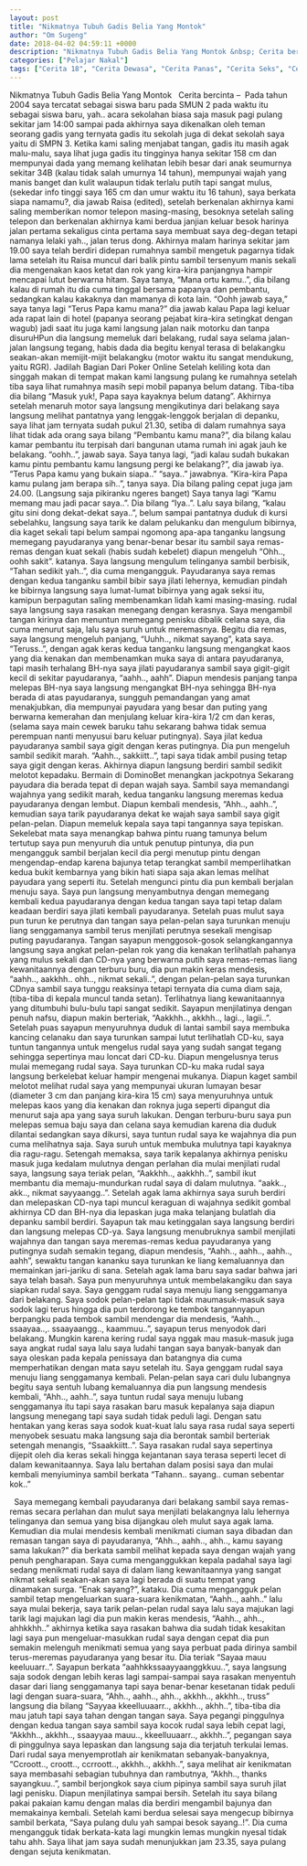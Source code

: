 ```yaml
---
layout: post
title: "Nikmatnya Tubuh Gadis Belia Yang Montok"
author: "Om Sugeng"
date: 2018-04-02 04:59:11 +0000
description: "Nikmatnya Tubuh Gadis Belia Yang Montok &nbsp; Cerita bercinta &#8211;\u00a0\u00a0Pada tahun 2004 saya tercatat sebagai siswa baru pada SMUN 2 pada waktu itu sebagai siswa baru, yah.. acara sekolahan biasa saj..."
categories: ["Pelajar Nakal"]
tags: ["Cerita 18", "Cerita Dewasa", "Cerita Panas", "Cerita Seks", "Cerita Sex", "Kenakalan Remaja"]
---
```



Nikmatnya Tubuh Gadis Belia Yang Montok
&nbsp;
Cerita bercinta &#8211;  Pada tahun 2004 saya tercatat sebagai siswa baru pada SMUN 2 pada waktu itu sebagai siswa baru, yah.. acara sekolahan biasa saja masuk pagi pulang sekitar jam 14:00 sampai pada akhirnya saya dikenalkan oleh teman seorang gadis yang ternyata gadis itu sekolah juga di dekat sekolah saya yaitu di SMPN 3.
Ketika kami saling menjabat tangan, gadis itu masih agak malu-malu, saya lihat juga gadis itu tingginya hanya sekitar 158 cm dan mempunyai dada yang memang kelihatan lebih besar dari anak seumurnya sekitar 34B (kalau tidak salah umurnya 14 tahun), mempunyai wajah yang manis banget dan kulit walaupun tidak terlalu putih tapi sangat mulus, (sekedar info tinggi saya 165 cm dan umur waktu itu 16 tahun), saya berkata siapa namamu?, dia jawab Raisa (edited), setelah berkenalan akhirnya kami saling memberikan nomor telepon masing-masing, besoknya setelah saling telepon dan berkenalan akhirnya kami berdua janjian keluar besok harinya jalan pertama sekaligus cinta pertama saya membuat saya deg-degan tetapi namanya lelaki yah.., jalan terus dong.
Akhirnya malam harinya sekitar jam 19.00 saya telah berdiri didepan rumahnya sambil mengetuk pagarnya tidak lama setelah itu Raisa muncul dari balik pintu sambil tersenyum manis sekali dia mengenakan kaos ketat dan rok yang kira-kira panjangnya hampir mencapai lutut berwarna hitam.
Saya tanya, &#8220;Mana ortu kamu..&#8221;, dia bilang kalau di rumah itu dia cuma tinggal bersama papanya dan pembantu, sedangkan kalau kakaknya dan mamanya di kota lain.
&#8220;Oohh jawab saya,&#8221; saya tanya lagi &#8220;Terus Papa kamu mana?&#8221; dia jawab kalau Papa lagi keluar ada rapat lain di hotel (papanya seorang pejabat kira-kira setingkat dengan wagub) jadi saat itu juga kami langsung jalan naik motorku dan tanpa disuruHPun dia langsung memeluk dari belakang, rudal saya selama jalan-jalan langsung tegang, habis dada dia begitu kenyal terasa di belakangku seakan-akan memijit-mijit belakangku (motor waktu itu sangat mendukung, yaitu RGR). Jadilah Bagian Dari Poker Online
Setelah keliling kota dan singgah makan di tempat makan kami langsung pulang ke rumahnya setelah tiba saya lihat rumahnya masih sepi mobil papanya belum datang.
Tiba-tiba dia bilang &#8220;Masuk yuk!, Papa saya kayaknya belum datang&#8221;. Akhirnya setelah menaruh motor saya langsung mengikutinya dari belakang saya langsung melihat pantatnya yang lenggak-lenggok berjalan di depanku, saya lihat jam ternyata sudah pukul 21.30, setiba di dalam rumahnya saya lihat tidak ada orang saya bilang &#8220;Pembantu kamu mana?&#8221;, dia bilang kalau kamar pembantu itu terpisah dari bangunan utama rumah ini agak jauh ke belakang.
&#8220;oohh..&#8221;, jawab saya.
Saya tanya lagi, &#8220;jadi kalau sudah bukakan kamu pintu pembantu kamu langsung pergi ke belakang?&#8221;, dia jawab iya.
&#8220;Terus Papa kamu yang bukain siapa..&#8221;
&#8220;saya..&#8221; jawabnya.
&#8220;Kira-kira Papa kamu pulang jam berapa sih..&#8221;, tanya saya. Dia bilang paling cepat juga jam 24.00. (Langsung saja pikiranku ngeres banget)
Saya tanya lagi &#8220;Kamu memang mau jadi pacar saya..&#8221;.
Dia bilang &#8220;Iya..&#8221;.
Lalu saya bilang, &#8220;kalau gitu sini dong dekat-dekat saya..&#8221;, belum sampai pantatnya duduk di kursi sebelahku, langsung saya tarik ke dalam pelukanku dan mengulum bibirnya, dia kaget sekali tapi belum sampai ngomong apa-apa tanganku langsung memegang payudaranya yang benar-benar besar itu sambil saya remas-remas dengan kuat sekali (habis sudah kebelet) diapun mengeluh &#8220;Ohh.., oohh sakit&#8221;. katanya.
Saya langsung mengulum telinganya sambil berbisik, &#8220;Tahan sedikit yah..&#8221;, dia cuma mengangguk. Payudaranya saya remas dengan kedua tanganku sambil bibir saya jilati lehernya, kemudian pindah ke bibirnya langsung saya lumat-lumat bibirnya yang agak seksi itu, kamipun berpagutan saling membenamkan lidah kami masing-masing. rudal saya langsung saya rasakan menegang dengan kerasnya. Saya mengambil tangan kirinya dan menuntun memegang penisku dibalik celana saya, dia cuma menurut saja, lalu saya suruh untuk meremasnya. Begitu dia remas, saya langsung mengeluh panjang, &#8220;Uuhh.., nikmat sayang&#8221;, kata saya.
&#8220;Teruss..&#8221;, dengan agak keras kedua tanganku langsung mengangkat kaos yang dia kenakan dan membenamkan muka saya di antara payudaranya, tapi masih terhalang BH-nya saya jilati payudaranya sambil saya gigit-gigit kecil di sekitar payudaranya, &#8220;aahh.., aahh&#8221;. Diapun mendesis panjang tanpa melepas BH-nya saya langsung mengangkat BH-nya sehingga BH-nya berada di atas payudaranya, sungguh pemandangan yang amat menakjubkan, dia mempunyai payudara yang besar dan puting yang berwarna kemerahan dan menjulang keluar kira-kira 1/2 cm dan keras, (selama saya main cewek baruku tahu sekarang bahwa tidak semua perempuan nanti menyusui baru keluar putingnya). Saya jilat kedua payudaranya sambil saya gigit dengan keras putingnya. Dia pun mengeluh sambil sedikit marah. &#8220;Aahh.., sakkiitt..&#8221;, tapi saya tidak ambil pusing tetap saya gigit dengan keras. Akhirnya diapun langsung berdiri sambil sedikit melotot kepadaku. Bermain di DominoBet menangkan jackpotnya
Sekarang payudara dia berada tepat di depan wajah saya. Sambil saya memandangi wajahnya yang sedikit marah, kedua tanganku langsung meremas kedua payudaranya dengan lembut. Diapun kembali mendesis, &#8220;Ahh.., aahh..&#8221;, kemudian saya tarik payudaranya dekat ke wajah saya sambil saya gigit pelan-pelan. Diapun memeluk kepala saya tapi tangannya saya tepiskan. Sekelebat mata saya menangkap bahwa pintu ruang tamunya belum tertutup saya pun menyuruh dia untuk penutup pintunya, dia pun mengangguk sambil berjalan kecil dia pergi menutup pintu dengan mengendap-endap karena bajunya tetap terangkat sambil memperlihatkan kedua bukit kembarnya yang bikin hati siapa saja akan lemas melihat payudara yang seperti itu.
Setelah mengunci pintu dia pun kembali berjalan menuju saya. Saya pun langsung menyambutnya dengan memegang kembali kedua payudaranya dengan kedua tangan saya tapi tetap dalam keadaan berdiri saya jilati kembali payudaranya. Setelah puas mulut saya pun turun ke perutnya dan tangan saya pelan-pelan saya turunkan menuju liang senggamanya sambil terus menjilati perutnya sesekali mengisap puting payudaranya. Tangan sayapun menggosok-gosok selangkangannya langsung saya angkat pelan-pelan rok yang dia kenakan terlihatlah pahanya yang mulus sekali dan CD-nya yang berwarna putih saya remas-remas liang kewanitaannya dengan terburu buru, dia pun makin keras mendesis, &#8220;aahh.., aakkhh.. ohh.., nikmat sekali..&#8221;, dengan pelan-pelan saya turunkan CDnya sambil saya tunggu reaksinya tetapi ternyata dia cuma diam saja, (tiba-tiba di kepala muncul tanda setan).
Terlihatnya liang kewanitaannya yang ditumbuhi bulu-bulu tapi sangat sedikit. Sayapun menjilatinya dengan penuh nafsu, diapun makin berteriak, &#8220;Aakkhh.., akkhh.., lagi.., lagii..&#8221;.
Setelah puas sayapun menyuruhnya duduk di lantai sambil saya membuka kancing celanaku dan saya turunkan sampai lutut terlihatlah CD-ku, saya tuntun tangannya untuk mengelus rudal saya yang sudah sangat tegang sehingga sepertinya mau loncat dari CD-ku. Diapun mengelusnya terus mulai memegang rudal saya. Saya turunkan CD-ku maka rudal saya langsung berkelebat keluar hampir mengenai mukanya. Diapun kaget sambil melotot melihat rudal saya yang mempunyai ukuran lumayan besar (diameter 3 cm dan panjang kira-kira 15 cm) saya menyuruhnya untuk melepas kaos yang dia kenakan dan roknya juga seperti dipangut dia menurut saja apa yang saya suruh lakukan. Dengan terburu-buru saya pun melepas semua baju saya dan celana saya kemudian karena dia duduk dilantai sedangkan saya dikursi, saya tuntun rudal saya ke wajahnya dia pun cuma melihatnya saja. Saya suruh untuk membuka mulutnya tapi kayaknya dia ragu-ragu.
Setengah memaksa, saya tarik kepalanya akhirnya penisku masuk juga kedalam mulutnya dengan perlahan dia mulai menjilati rudal saya, langsung saya teriak pelan, &#8220;Aakkhh.., aakkhh..&#8221;, sambil ikut membantu dia memaju-mundurkan rudal saya di dalam mulutnya. &#8220;aakk.., akk.., nikmat sayyaangg..&#8221;. Setelah agak lama akhirnya saya suruh berdiri dan melepaskan CD-nya tapi muncul keraguan di wajahnya sedikit gombal akhirnya CD dan BH-nya dia lepaskan juga maka telanjang bulatlah dia depanku sambil berdiri. Sayapun tak mau ketinggalan saya langsung berdiri dan langsung melepas CD-ya. Saya langsung menubruknya sambil menjilati wajahnya dan tangan saya meremas-remas kedua payudaranya yang putingnya sudah semakin tegang, diapun mendesis, &#8220;Aahh.., aahh.., aahh.., aahh&#8221;, sewaktu tangan kananku saya turunkan ke liang kemaluannya dan memainkan jari-jariku di sana.
Setelah agak lama baru saya sadar bahwa jari saya telah basah. Saya pun menyuruhnya untuk membelakangiku dan saya siapkan rudal saya. Saya genggam rudal saya menuju liang senggamanya dari belakang. Saya sodok pelan-pelan tapi tidak maumasuk-masuk saya sodok lagi terus hingga dia pun terdorong ke tembok tangannyapun berpangku pada tembok sambil mendengar dia mendesis, &#8220;Aahh.., ssaayaa..,. ssaayaangg.., kaammuu..&#8221;, sayapun terus menyodok dari belakang. Mungkin karena kering rudal saya nggak mau masuk-masuk juga saya angkat rudal saya lalu saya ludahi tangan saya banyak-banyak dan saya oleskan pada kepala penissaya dan batangnya dia cuma memperhatikan dengan mata sayu setelah itu. Saya genggam rudal saya menuju liang senggamanya kembali. Pelan-pelan saya cari dulu lubangnya begitu saya sentuh lubang kemaluannya dia pun langsung mendesis kembali, &#8220;Ahh.., aahh..&#8221;, saya tuntun rudal saya menuju lubang senggamanya itu tapi saya rasakan baru masuk kepalanya saja diapun langsung menegang tapi saya sudah tidak peduli lagi. Dengan satu hentakan yang keras saya sodok kuat-kuat lalu saya rasa rudal saya seperti menyobek sesuatu maka langsung saja dia berontak sambil berteriak setengah menangis, &#8220;Ssaakkiitt..&#8221;. Saya rasakan rudal saya sepertinya dijepit oleh dia keras sekali hingga kejantanan saya terasa seperti lecet di dalam kewanitaannya. Saya lalu bertahan dalam posisi saya dan mulai kembali menyiuminya sambil berkata &#8220;Tahann.. sayang.. cuman sebentar kok..&#8221;
&nbsp;

&nbsp;
Saya memegang kembali payudaranya dari belakang sambil saya remas-remas secara perlahan dan mulut saya menjilati belakangnya lalu lehernya telinganya dan semua yang bisa dijangkau oleh mulut saya agak lama. Kemudian dia mulai mendesis kembali menikmati ciuman saya dibadan dan remasan tangan saya di payudaranya, &#8220;Ahh.., aahh.., ahh.., kamu sayang sama lakukan?&#8221; dia berkata sambil melihat kepada saya dengan wajah yang penuh pengharapan. Saya cuma menganggukkan kepala padahal saya lagi sedang menikmati rudal saya di dalam liang kewanitaannya yang sangat nikmat sekali seakan-akan saya lagi berada di suatu tempat yang dinamakan surga. &#8220;Enak sayang?&#8221;, kataku. Dia cuma mengangguk pelan sambil tetap mengeluarkan suara-suara kenikmatan, &#8220;Aahh.., aahh..&#8221; lalu saya mulai bekerja, saya tarik pelan-pelan rudal saya lalu saya majukan lagi tarik lagi majukan lagi dia pun makin keras mendesis, &#8220;Aahh.., ahh.., ahhkkhh..&#8221; akhirnya ketika saya rasakan bahwa dia sudah tidak kesakitan lagi saya pun mengeluar-masukkan rudal saya dengan cepat dia pun semakin melenguh menikmati semua yang saya perbuat pada dirinya sambil terus-meremas payudaranya yang besar itu. Dia teriak &#8220;Sayaa mauu keeluuarr..&#8221;.
Sayapun berkata &#8220;aahhkkssaayyaanggkkuu..&#8221;, saya langsung saja sodok dengan lebih keras lagi sampai-sampai saya rasakan menyentuh dasar dari liang senggamanya tapi saya benar-benar kesetanan tidak peduli lagi dengan suara-suara, &#8220;Ahh.., aahh.., ahh.., akkhh.., akkhh.., truss&#8221; langsung dia bilang &#8220;Sayyaa kkeelluuaarr.., akkhh.., akhh..&#8221;, tiba-tiba dia mau jatuh tapi saya tahan dengan tangan saya. Saya pegangi pinggulnya dengan kedua tangan saya sambil saya kocok rudal saya lebih cepat lagi, &#8220;Akkhh.., akkhh.., ssaayyaa mauu.., kkeelluuaarr.., akkhh..&#8221;, pegangan saya di pinggulnya saya lepaskan dan langsung saja dia terjatuh terkulai lemas.
Dari rudal saya menyemprotlah air kenikmatan sebanyak-banyaknya, &#8220;Ccroott.., croott.., ccrroott.., akkhh.., akkhh..&#8221;, saya melihat air kenikmatan saya membasahi sebagian tubuhnya dan rambutnya, &#8220;Akhh.., thanks sayangkuu..&#8221;, sambil berjongkok saya cium pipinya sambil saya suruh jilat lagi penisku. Diapun menjilatinya sampai bersih. Setelah itu saya bilang pakai pakaian kamu dengan malas dia berdiri mengambil bajunya dan memakainya kembali.
Setelah kami berdua selesai saya mengecup bibirnya sambil berkata, &#8220;Saya pulang dulu yah sampai besok sayang..!&#8221;. Dia cuma mengangguk tidak berkata-kata lagi mungkin lemas mungkin nyesal tidak tahu ahh. Saya lihat jam saya sudah menunjukkan jam 23.35, saya pulang dengan sejuta kenikmatan.

